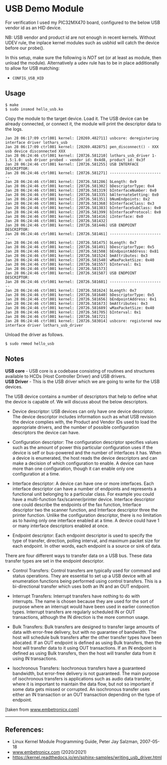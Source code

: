 # USB Demo Module

For verification I used my PIC32MX470 board, configured to the below
USB vendor id as an HID device.  

NB: USB vendor and product id are not enough in recent
kernels. Without UDEV rule, the inplace kernel modules such as usbhid
will catch the device before our probe().  

In this setup, make sure the following is _NOT_ set (or at least as
module, then unload the module). Alternatively a udev rule has to be
in place additionally to allow for USB matching:  

- `CONFIG_USB_HID`


## Usage

```
$ make
$ sudo insmod hello_usb.ko
```
Copy the module to the target device. Load it. The USB device can be already connected, or connect it, the module will print the descriptor data to the logs.  
```
Jan 28 06:17:09 ctrl001 kernel: [20269.482711] usbcore: deregistering interface driver lothars_usb
Jan 28 06:17:09 ctrl001 kernel: [20269.482875] pen_disconnect() - XXX usb device disconnected XXX
Jan 28 06:24:46 ctrl001 kernel: [20726.581210] lothars_usb_driver 1-1.5:1.0: usb driver probed - vendor id: 0x4d8, product id: 0x3f
Jan 28 06:24:46 ctrl001 kernel: [20726.581255] USB INTERFACE DESCRIPTOR:
Jan 28 06:24:46 ctrl001 kernel: [20726.581271] -------------------------
Jan 28 06:24:46 ctrl001 kernel: [20726.581286] bLength: 0x9
Jan 28 06:24:46 ctrl001 kernel: [20726.581302] bDescriptorType: 0x4
Jan 28 06:24:46 ctrl001 kernel: [20726.581319] bInterfaceNumber: 0x0
Jan 28 06:24:46 ctrl001 kernel: [20726.581335] bAlternateSetting: 0x0
Jan 28 06:24:46 ctrl001 kernel: [20726.581351] bNumEndpoints: 0x2
Jan 28 06:24:46 ctrl001 kernel: [20726.581368] bInterfaceClass: 0x3
Jan 28 06:24:46 ctrl001 kernel: [20726.581383] bInterfaceSubClass: 0x0
Jan 28 06:24:46 ctrl001 kernel: [20726.581399] bInterfaceProtocol: 0x0
Jan 28 06:24:46 ctrl001 kernel: [20726.581416] iInterface: 0x0
Jan 28 06:24:46 ctrl001 kernel: [20726.581432]
Jan 28 06:24:46 ctrl001 kernel: [20726.581446] USB ENDPOINT DESCRIPTOR:
Jan 28 06:24:46 ctrl001 kernel: [20726.581461] -------------------------
Jan 28 06:24:46 ctrl001 kernel: [20726.581475] bLength: 0x7
Jan 28 06:24:46 ctrl001 kernel: [20726.581491] bDescriptorType: 0x5
Jan 28 06:24:46 ctrl001 kernel: [20726.581508] bEndpointAddress: 0x81
Jan 28 06:24:46 ctrl001 kernel: [20726.581524] bmAttributes: 0x3
Jan 28 06:24:46 ctrl001 kernel: [20726.581540] wMaxPacketSize: 0x40
Jan 28 06:24:46 ctrl001 kernel: [20726.581557] bInterval: 0x1
Jan 28 06:24:46 ctrl001 kernel: [20726.581573]
Jan 28 06:24:46 ctrl001 kernel: [20726.581587] USB ENDPOINT DESCRIPTOR:
Jan 28 06:24:46 ctrl001 kernel: [20726.581601] -------------------------
Jan 28 06:24:46 ctrl001 kernel: [20726.581624] bLength: 0x7
Jan 28 06:24:46 ctrl001 kernel: [20726.581640] bDescriptorType: 0x5
Jan 28 06:24:46 ctrl001 kernel: [20726.581656] bEndpointAddress: 0x1
Jan 28 06:24:46 ctrl001 kernel: [20726.581673] bmAttributes: 0x3
Jan 28 06:24:46 ctrl001 kernel: [20726.581689] wMaxPacketSize: 0x40
Jan 28 06:24:46 ctrl001 kernel: [20726.581705] bInterval: 0x1
Jan 28 06:24:46 ctrl001 kernel: [20726.581721]
Jan 28 06:24:46 ctrl001 kernel: [20726.583014] usbcore: registered new interface driver lothars_usb_driver
```

Unload the driver as follows.  
```
$ sudo rmmod hello_usb
```


## Notes

**USB core** - USB core is a codebase consisting of routines and structures available to HCDs (Host Controller Driver) and USB drivers.  
**USB Driver** - This is the USB driver which we are going to write for the USB devices.  


The USB device contains a number of descriptors that help to define what the device is capable of. We will discuss about the below descriptors.  

 * Device descriptor: USB devices can only have one device descriptor. The device descriptor includes information such as what USB revision the device complies with, the Product and Vendor IDs used to load the appropriate drivers, and the number of possible configuration descriptors the device can have.  

 * Configuration descriptor: The configuration descriptor specifies values such as the amount of power this particular configuration uses if the device is self or bus-powered and the number of interfaces it has. When a device is enumerated, the host reads the device descriptors and can make a decision of which configuration to enable. A device can have more than one configuration, though it can enable only one configuration at a time.  

 * Interface descriptor: A device can have one or more interfaces. Each interface descriptor can have a number of endpoints and represents a functional unit belonging to a particular class. For example you could have a multi-function fax/scanner/printer device. Interface descriptor one could describe the endpoints of the fax function, Interface descriptor two the scanner function, and Interface descriptor three the printer function. Unlike the configuration descriptor, there is no limitation as to having only one interface enabled at a time. A device could have 1 or many interface descriptors enabled at once.  

 * Endpoint descriptor: Each endpoint descriptor is used to specify the type of transfer, direction, polling interval, and maximum packet size for each endpoint. In other words, each endpoint is a source or sink of data.  


There are four different ways to transfer data on a USB bus. These data transfer types are set in the endpoint descriptor.

 * Control Transfers: Control transfers are typically used for command and status operations. They are essential to set up a USB device with all enumeration functions being performed using control transfers. This is a bi-directional transfer which uses both an IN and an OUT endpoint.  

 * Interrupt Transfers: Interrupt transfers have nothing to do with interrupts. The name is chosen because they are used for the sort of purpose where an interrupt would have been used in earlier connection types. Interrupt transfers are regularly scheduled IN or OUT transactions, although the IN direction is the more common usage.  

 * Bulk Transfers: Bulk transfers are designed to transfer large amounts of data with error-free delivery, but with no guarantee of bandwidth. The host will schedule bulk transfers after the other transfer types have been allocated. If an OUT endpoint is defined as using Bulk transfers, then the host will transfer data to it using OUT transactions. If an IN endpoint is defined as using Bulk transfers, then the host will transfer data from it using IN transactions.  

 * Isochronous Transfers: Isochronous transfers have a guaranteed bandwidth, but error-free delivery is not guaranteed. The main purpose of isochronous transfers is applications such as audio data transfer, where it is important to maintain the data flow, but not so important if some data gets missed or corrupted. An isochronous transfer uses either an IN transaction or an OUT transaction depending on the type of endpoint.  

[taken from www.embetronicx.com]  



---

## References:

 * Linux Kernel Module Programming Guide, Peter Jay Salzman, 2007-05-18
 * www.embetronicx.com (2020/2021)
 * https://kernel.readthedocs.io/en/sphinx-samples/writing_usb_driver.html
